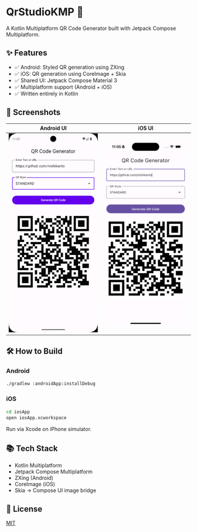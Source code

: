 # QrStudioKMP 🧩

A Kotlin Multiplatform QR Code Generator built with Jetpack Compose Multiplatform.

## ✨ Features

- ✅ Android: Styled QR generation using ZXing
- ✅ iOS: QR generation using CoreImage + Skia
- ✅ Shared UI: Jetpack Compose Material 3
- ✅ Multiplatform support (Android + iOS)
- ✅ Written entirely in Kotlin

## 📸 Screenshots

| Android UI | iOS UI |
|------------|--------|
| ![android](screenshots/android.png) | ![ios](screenshots/ios.png) |

## 🛠️ How to Build

### Android

```bash
./gradlew :androidApp:installDebug
```

### iOS

```bash
cd iosApp
open iosApp.xcworkspace
```

Run via Xcode on iPhone simulator.

## 📚 Tech Stack

- Kotlin Multiplatform
- Jetpack Compose Multiplatform
- ZXing (Android)
- CoreImage (iOS)
- Skia → Compose UI image bridge

## 🪪 License

[MIT](LICENSE)
